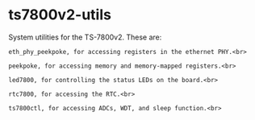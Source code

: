 # ts7800v2-utils

System utilities for the TS-7800v2.  These are:<br>

    eth_phy_peekpoke, for accessing registers in the ethernet PHY.<br>
    
    peekpoke, for accessing memory and memory-mapped registers.<br>
    
    led7800, for controlling the status LEDs on the board.<br>
    
    rtc7800, for accessing the RTC.<br>
    
    ts7800ctl, for accessing ADCs, WDT, and sleep function.<br>
    
